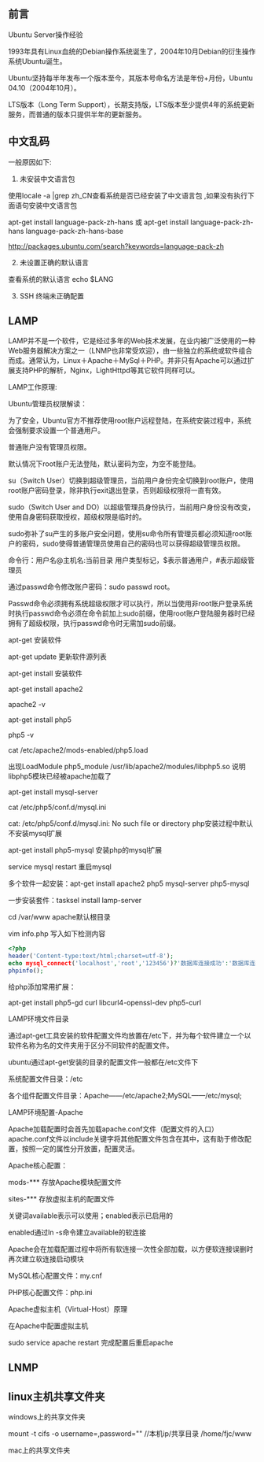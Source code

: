 前言
-----

Ubuntu Server操作经验

1993年具有Linux血统的Debian操作系统诞生了，2004年10月Debian的衍生操作系统Ubuntu诞生。

Ubuntu坚持每半年发布一个版本至今，其版本号命名方法是年份+月份，Ubuntu 04.10（2004年10月）。

LTS版本（Long Term Support），长期支持版，LTS版本至少提供4年的系统更新服务，而普通的版本只提供半年的更新服务。

中文乱码
--------

一般原因如下: 

1. 未安装中文语言包

使用locale -a |grep zh_CN查看系统是否已经安装了中文语言包 ,如果没有执行下面语句安装中文语言包

apt-get install language-pack-zh-hans 或 apt-get install language-pack-zh-hans language-pack-zh-hans-base

http://packages.ubuntu.com/search?keywords=language-pack-zh

2. 未设置正确的默认语言

查看系统的默认语言 echo $LANG

3. SSH 终端未正确配置

LAMP
-----

LAMP并不是一个软件，它是经过多年的Web技术发展，在业内被广泛使用的一种Web服务器解决方案之一（LNMP也非常受欢迎），由一些独立的系统或软件组合而成。通常认为，Linux＋Apache＋MySql＋PHP。并非只有Apache可以通过扩展支持PHP的解析，Nginx，LightHttpd等其它软件同样可以。

LAMP工作原理:

Ubuntu管理员权限解读：

为了安全，Ubuntu官方不推荐使用root账户远程登陆，在系统安装过程中，系统会强制要求设置一个普通用户。

普通账户没有管理员权限。

默认情况下root账户无法登陆，默认密码为空，为空不能登陆。

su（Switch User）切换到超级管理员，当前用户身份完全切换到root账户，使用root账户密码登录，除非执行exit退出登录，否则超级权限将一直有效。

sudo（Switch User and DO）以超级管理员身份执行，当前用户身份没有改变，使用自身密码获取授权，超级权限是临时的。

sudo弥补了su产生的多账户安全问题，使用su命令所有管理员都必须知道root账户的密码，sudo使得普通管理员使用自己的密码也可以获得超级管理员权限。

命令行：用户名@主机名:当前目录 用户类型标记，$表示普通用户，#表示超级管理员

通过passwd命令修改账户密码：sudo passwd root。

Passwd命令必须拥有系统超级权限才可以执行，所以当使用非root账户登录系统时执行passwd命令必须在命令前加上sudo前缀，使用root账户登陆服务器时已经拥有了超级权限，执行passwd命令时无需加sudo前缀。

apt-get 安装软件

apt-get update 更新软件源列表

apt-get install 安装软件

apt-get install apache2 

apache2 -v

apt-get install php5

php5 -v

cat /etc/apache2/mods-enabled/php5.load

出现LoadModule php5_module /usr/lib/apache2/modules/libphp5.so 说明libphp5模块已经被apache加载了

apt-get install mysql-server

cat /etc/php5/conf.d/mysql.ini

cat: /etc/php5/conf.d/mysql.ini: No such file or directory   php安装过程中默认不安装mysql扩展

apt-get install php5-mysql 安装php的mysql扩展

service mysql restart  重启mysql

多个软件一起安装：apt-get install apache2 php5 mysql-server php5-mysql

一步安装套件：tasksel install lamp-server

cd /var/www  apache默认根目录

vim info.php 写入如下检测内容

```php
<?php
header('Content-type:text/html;charset=utf-8');
echo mysql_connect('localhost','root','123456')?'数据库连接成功':'数据库连接失败';
phpinfo();
```

给php添加常用扩展：

apt-get install php5-gd curl libcurl4-openssl-dev php5-curl

LAMP环境文件目录

通过apt-get工具安装的软件配置文件均放置在/etc下，并为每个软件建立一个以软件名称为名的文件夹用于区分不同软件的配置文件。

ubuntu通过apt-get安装的目录的配置文件一般都在/etc文件下

系统配置文件目录：/etc

各个组件配置文件目录：Apache——/etc/apache2;MySQL——/etc/mysql;

LAMP环境配置-Apache

Apache加载配置时会首先加载apache.conf文件（配置文件的入口）apache.conf文件以include关键字将其他配置文件包含在其中，这有助于修改配置，按照一定的属性分开放置，配置灵活。

Apache核心配置：

mods-*** 存放Apache模块配置文件

sites-*** 存放虚拟主机的配置文件

关键词available表示可以使用；enabled表示已启用的

enabled通过ln -s命令建立available的软连接

Apache会在加载配置过程中将所有软连接一次性全部加载，以方便软连接误删时再次建立软连接启动模块

MySQL核心配置文件：my.cnf

PHP核心配置文件：php.ini

Apache虚拟主机（Virtual-Host）原理

在Apache中配置虚拟主机

sudo service apache restart 完成配置后重启apache

LNMP
-----

linux主机共享文件夹
---------------------------

windows上的共享文件夹

mount -t cifs -o username=,password="" //本机ip/共享目录  /home/fjc/www

mac上的共享文件夹


